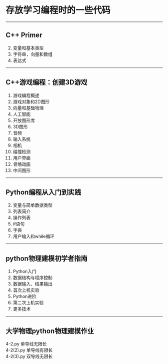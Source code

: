 # 存放学习编程时的一些代码  
---
## C++ Primer  
2. 变量和基本类型  
3. 字符串，向量和数组  
4. 表达式  
---
## C++游戏编程：创建3D游戏
1. 游戏编程概述  
2. 游戏对象和2D图形  
3. 向量和基础物理  
4. 人工智能  
5. 开放图形库  
6. 3D图形  
7. 音频  
8. 输入系统  
9. 相机  
10. 碰撞检测  
11. 用户界面  
12. 骨骼动画  
13. 中间图形  
---
## Python编程从入门到实践  
2. 变量与简单数据类型  
3. 列表简介  
4. 操作列表  
5. if语句  
6. 字典  
7. 用户输入和while循环  
---
## python物理建模初学者指南  
1. Python入门  
2. 数据结构与程序控制  
3. 数据输入、结果输出  
4. 首次上机实验  
5. Python进阶  
6. 第二次上机实验  
7. 更多技术 
---
## 大学物理python物理建模作业  
4-2.py 单导线无限长  
4-2(2).py 单导线有限长  
4-2(3).py 双导线无限长  
